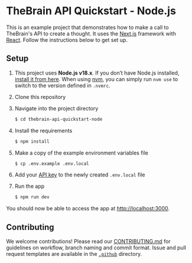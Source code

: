 # TheBrain API Quickstart - Node.js

This is an example project that demonstrates how to make a call to TheBrain's API to create a thought. It uses the [Next.js](https://nextjs.org/) framework with [React](https://reactjs.org/). Follow the instructions below to get set up.

## Setup

1. This project uses **Node.js v18.x**. If you don’t have Node.js installed, [install it from here](https://nodejs.org/en/). When using [nvm](https://github.com/nvm-sh/nvm), you can simply run `nvm use` to switch to the version defined in `.nvmrc`.

2. Clone this repository

3. Navigate into the project directory

   ```bash
   $ cd thebrain-api-quickstart-node
   ```

4. Install the requirements

   ```bash
   $ npm install
   ```

5. Make a copy of the example environment variables file
   ```bash
   $ cp .env.example .env.local
   ```
6. Add your [API key](https://app.thebrain.com/apiKeys) to the newly created `.env.local` file

7. Run the app

   ```bash
   $ npm run dev
   ```

You should now be able to access the app at [http://localhost:3000](http://localhost:3000).

## Contributing
We welcome contributions! Please read our [CONTRIBUTING.md](CONTRIBUTING.md) for guidelines on workflow, branch naming and commit format. Issue and pull request templates are available in the [`.github`](.github) directory.
